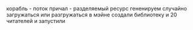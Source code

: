 корабль - поток
причал - разделяемый ресурс
гененируем случайно загружаться или разгружаться
в мэйне создали библиотеку и 20 читателей и запустили